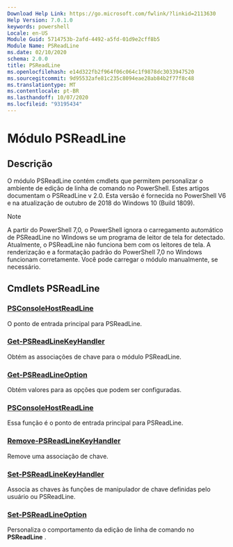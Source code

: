 ```yaml
---
Download Help Link: https://go.microsoft.com/fwlink/?linkid=2113630
Help Version: 7.0.1.0
keywords: powershell
Locale: en-US
Module Guid: 5714753b-2afd-4492-a5fd-01d9e2cff8b5
Module Name: PSReadLine
ms.date: 02/10/2020
schema: 2.0.0
title: PSReadLine
ms.openlocfilehash: e14d322fb2f964f06c064c1f9878dc3033947520
ms.sourcegitcommit: 9d95532afe81c235c8094eae28ab84b2f77f8c48
ms.translationtype: MT
ms.contentlocale: pt-BR
ms.lasthandoff: 10/07/2020
ms.locfileid: "93195434"
---
```

# Módulo PSReadLine

## Descrição

O módulo PSReadLine contém cmdlets que permitem personalizar o ambiente de edição de linha de comando no PowerShell. Estes artigos documentam o PSReadLine v 2.0. Esta versão é fornecida no PowerShell V6 e na atualização de outubro de 2018 do Windows 10 (Build 1809).

> [!NOTE]
> A partir do PowerShell 7,0, o PowerShell ignora o carregamento automático de PSReadLine no Windows se um programa de leitor de tela for detectado. Atualmente, o PSReadLine não funciona bem com os leitores de tela. A renderização e a formatação padrão do PowerShell 7,0 no Windows funcionam corretamente. Você pode carregar o módulo manualmente, se necessário.

## Cmdlets PSReadLine

### [PSConsoleHostReadLine](PSConsoleHostReadLine.md)
O ponto de entrada principal para PSReadLine.

### [Get-PSReadLineKeyHandler](Get-PSReadLineKeyHandler.md)
Obtém as associações de chave para o módulo PSReadLine.

### [Get-PSReadLineOption](Get-PSReadLineOption.md)
Obtém valores para as opções que podem ser configuradas.

### [PSConsoleHostReadLine](PSConsoleHostReadLine.md)
Essa função é o ponto de entrada principal para PSReadLine.

### [Remove-PSReadLineKeyHandler](Remove-PSReadLineKeyHandler.md)
Remove uma associação de chave.

### [Set-PSReadLineKeyHandler](Set-PSReadLineKeyHandler.md)
Associa as chaves às funções de manipulador de chave definidas pelo usuário ou PSReadLine.

### [Set-PSReadLineOption](Set-PSReadLineOption.md)
Personaliza o comportamento da edição de linha de comando no **PSReadLine** .

